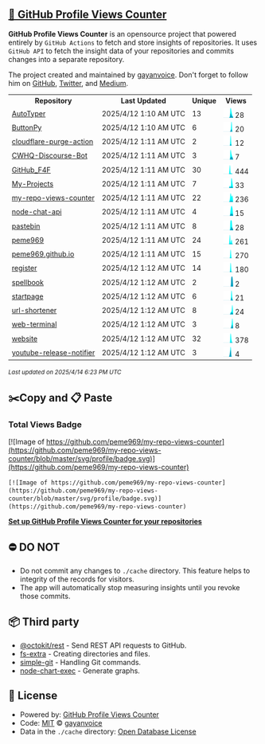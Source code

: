 ## [🚀 GitHub Profile Views Counter](https://github.com/gayanvoice/github-profile-views-counter)
**GitHub Profile Views Counter** is an opensource project that powered entirely by  `GitHub Actions` to fetch and store insights of repositories.
It uses `GitHub API` to fetch the insight data of your repositories and commits changes into a separate repository.

The project created and maintained by [gayanvoice](https://github.com/gayanvoice). Don't forget to follow him on [GitHub](https://github.com/gayanvoice), [Twitter](https://twitter.com/gayanvoice), and [Medium](https://gayanvoice.medium.com/).

<table>
	<tr>
		<th>
			Repository
		</th>
		<th>
			Last Updated
		</th>
		<th>
			Unique
		</th>
		<th>
			Views
		</th>
	</tr>
	<tr>
		<td>
			<a href="https://github.com/peme969/my-repo-views-counter/tree/master/readme/741091865/year.md">
				AutoTyper
			</a>
		</td>
		<td>
			2025/4/12 1:10 AM UTC
		</td>
		<td>
			13
		</td>
		<td>
			<img alt="Response time graph" src="https://github.com/peme969/my-repo-views-counter/raw/master/graph/741091865/small/year.png" height="20"> 28
		</td>
	</tr>
	<tr>
		<td>
			<a href="https://github.com/peme969/my-repo-views-counter/tree/master/readme/900527878/year.md">
				ButtonPy
			</a>
		</td>
		<td>
			2025/4/12 1:10 AM UTC
		</td>
		<td>
			6
		</td>
		<td>
			<img alt="Response time graph" src="https://github.com/peme969/my-repo-views-counter/raw/master/graph/900527878/small/year.png" height="20"> 20
		</td>
	</tr>
	<tr>
		<td>
			<a href="https://github.com/peme969/my-repo-views-counter/tree/master/readme/916395095/year.md">
				cloudflare-purge-action
			</a>
		</td>
		<td>
			2025/4/12 1:11 AM UTC
		</td>
		<td>
			2
		</td>
		<td>
			<img alt="Response time graph" src="https://github.com/peme969/my-repo-views-counter/raw/master/graph/916395095/small/year.png" height="20"> 12
		</td>
	</tr>
	<tr>
		<td>
			<a href="https://github.com/peme969/my-repo-views-counter/tree/master/readme/851934432/year.md">
				CWHQ-Discourse-Bot
			</a>
		</td>
		<td>
			2025/4/12 1:11 AM UTC
		</td>
		<td>
			3
		</td>
		<td>
			<img alt="Response time graph" src="https://github.com/peme969/my-repo-views-counter/raw/master/graph/851934432/small/year.png" height="20"> 7
		</td>
	</tr>
	<tr>
		<td>
			<a href="https://github.com/peme969/my-repo-views-counter/tree/master/readme/901920991/year.md">
				GitHub_F4F
			</a>
		</td>
		<td>
			2025/4/12 1:11 AM UTC
		</td>
		<td>
			30
		</td>
		<td>
			<img alt="Response time graph" src="https://github.com/peme969/my-repo-views-counter/raw/master/graph/901920991/small/year.png" height="20"> 444
		</td>
	</tr>
	<tr>
		<td>
			<a href="https://github.com/peme969/my-repo-views-counter/tree/master/readme/736069483/year.md">
				My-Projects
			</a>
		</td>
		<td>
			2025/4/12 1:11 AM UTC
		</td>
		<td>
			7
		</td>
		<td>
			<img alt="Response time graph" src="https://github.com/peme969/my-repo-views-counter/raw/master/graph/736069483/small/year.png" height="20"> 33
		</td>
	</tr>
	<tr>
		<td>
			<a href="https://github.com/peme969/my-repo-views-counter/tree/master/readme/908384355/year.md">
				my-repo-views-counter
			</a>
		</td>
		<td>
			2025/4/12 1:11 AM UTC
		</td>
		<td>
			22
		</td>
		<td>
			<img alt="Response time graph" src="https://github.com/peme969/my-repo-views-counter/raw/master/graph/908384355/small/year.png" height="20"> 236
		</td>
	</tr>
	<tr>
		<td>
			<a href="https://github.com/peme969/my-repo-views-counter/tree/master/readme/890501460/year.md">
				node-chat-api
			</a>
		</td>
		<td>
			2025/4/12 1:11 AM UTC
		</td>
		<td>
			4
		</td>
		<td>
			<img alt="Response time graph" src="https://github.com/peme969/my-repo-views-counter/raw/master/graph/890501460/small/year.png" height="20"> 15
		</td>
	</tr>
	<tr>
		<td>
			<a href="https://github.com/peme969/my-repo-views-counter/tree/master/readme/924459664/year.md">
				pastebin
			</a>
		</td>
		<td>
			2025/4/12 1:11 AM UTC
		</td>
		<td>
			8
		</td>
		<td>
			<img alt="Response time graph" src="https://github.com/peme969/my-repo-views-counter/raw/master/graph/924459664/small/year.png" height="20"> 28
		</td>
	</tr>
	<tr>
		<td>
			<a href="https://github.com/peme969/my-repo-views-counter/tree/master/readme/651322699/year.md">
				peme969
			</a>
		</td>
		<td>
			2025/4/12 1:11 AM UTC
		</td>
		<td>
			24
		</td>
		<td>
			<img alt="Response time graph" src="https://github.com/peme969/my-repo-views-counter/raw/master/graph/651322699/small/year.png" height="20"> 261
		</td>
	</tr>
	<tr>
		<td>
			<a href="https://github.com/peme969/my-repo-views-counter/tree/master/readme/728001737/year.md">
				peme969.github.io
			</a>
		</td>
		<td>
			2025/4/12 1:11 AM UTC
		</td>
		<td>
			15
		</td>
		<td>
			<img alt="Response time graph" src="https://github.com/peme969/my-repo-views-counter/raw/master/graph/728001737/small/year.png" height="20"> 270
		</td>
	</tr>
	<tr>
		<td>
			<a href="https://github.com/peme969/my-repo-views-counter/tree/master/readme/728818826/year.md">
				register
			</a>
		</td>
		<td>
			2025/4/12 1:12 AM UTC
		</td>
		<td>
			14
		</td>
		<td>
			<img alt="Response time graph" src="https://github.com/peme969/my-repo-views-counter/raw/master/graph/728818826/small/year.png" height="20"> 180
		</td>
	</tr>
	<tr>
		<td>
			<a href="https://github.com/peme969/my-repo-views-counter/tree/master/readme/816492086/year.md">
				spellbook
			</a>
		</td>
		<td>
			2025/4/12 1:12 AM UTC
		</td>
		<td>
			2
		</td>
		<td>
			<img alt="Response time graph" src="https://github.com/peme969/my-repo-views-counter/raw/master/graph/816492086/small/year.png" height="20"> 2
		</td>
	</tr>
	<tr>
		<td>
			<a href="https://github.com/peme969/my-repo-views-counter/tree/master/readme/935177841/year.md">
				startpage
			</a>
		</td>
		<td>
			2025/4/12 1:12 AM UTC
		</td>
		<td>
			6
		</td>
		<td>
			<img alt="Response time graph" src="https://github.com/peme969/my-repo-views-counter/raw/master/graph/935177841/small/year.png" height="20"> 21
		</td>
	</tr>
	<tr>
		<td>
			<a href="https://github.com/peme969/my-repo-views-counter/tree/master/readme/924458552/year.md">
				url-shortener
			</a>
		</td>
		<td>
			2025/4/12 1:12 AM UTC
		</td>
		<td>
			8
		</td>
		<td>
			<img alt="Response time graph" src="https://github.com/peme969/my-repo-views-counter/raw/master/graph/924458552/small/year.png" height="20"> 24
		</td>
	</tr>
	<tr>
		<td>
			<a href="https://github.com/peme969/my-repo-views-counter/tree/master/readme/840047712/year.md">
				web-terminal
			</a>
		</td>
		<td>
			2025/4/12 1:12 AM UTC
		</td>
		<td>
			3
		</td>
		<td>
			<img alt="Response time graph" src="https://github.com/peme969/my-repo-views-counter/raw/master/graph/840047712/small/year.png" height="20"> 8
		</td>
	</tr>
	<tr>
		<td>
			<a href="https://github.com/peme969/my-repo-views-counter/tree/master/readme/920374311/year.md">
				website
			</a>
		</td>
		<td>
			2025/4/12 1:12 AM UTC
		</td>
		<td>
			32
		</td>
		<td>
			<img alt="Response time graph" src="https://github.com/peme969/my-repo-views-counter/raw/master/graph/920374311/small/year.png" height="20"> 378
		</td>
	</tr>
	<tr>
		<td>
			<a href="https://github.com/peme969/my-repo-views-counter/tree/master/readme/773522475/year.md">
				youtube-release-notifier
			</a>
		</td>
		<td>
			2025/4/12 1:12 AM UTC
		</td>
		<td>
			3
		</td>
		<td>
			<img alt="Response time graph" src="https://github.com/peme969/my-repo-views-counter/raw/master/graph/773522475/small/year.png" height="20"> 4
		</td>
	</tr>
</table>

<small><i>Last updated on 2025/4/14 6:23 PM UTC</i></small>

## ✂️Copy and 📋 Paste
### Total Views Badge
[![Image of https://github.com/peme969/my-repo-views-counter](https://github.com/peme969/my-repo-views-counter/blob/master/svg/profile/badge.svg)](https://github.com/peme969/my-repo-views-counter)

```readme
[![Image of https://github.com/peme969/my-repo-views-counter](https://github.com/peme969/my-repo-views-counter/blob/master/svg/profile/badge.svg)](https://github.com/peme969/my-repo-views-counter)
```
[**Set up GitHub Profile Views Counter for your repositories**](https://github.com/gayanvoice/github-profile-views-counter)
## ⛔ DO NOT
- Do not commit any changes to `./cache` directory. This feature helps to integrity of the records for visitors.
- The app will automatically stop measuring insights until you revoke those commits.
## 📦 Third party

- [@octokit/rest](https://www.npmjs.com/package/@octokit/rest) - Send REST API requests to GitHub.
- [fs-extra](https://www.npmjs.com/package/fs-extra) - Creating directories and files.
- [simple-git](https://www.npmjs.com/package/simple-git) - Handling Git commands.
- [node-chart-exec](https://www.npmjs.com/package/node-chart-exec) - Generate graphs.
## 📄 License
- Powered by: [GitHub Profile Views Counter](https://github.com/gayanvoice/github-profile-views-counter)
- Code: [MIT](./LICENSE) © [gayanvoice](https://github.com/gayanvoice)
- Data in the `./cache` directory: [Open Database License](https://opendatacommons.org/licenses/odbl/1-0/)